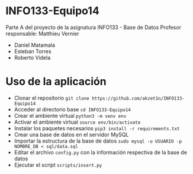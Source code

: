 # INFO133-Equipo14

Parte A del proyecto de la asignatura INFO133 - Base de Datos
Profesor responsable: Matthieu Vernier

- Daniel Matamala
- Esteban Torres
- Roberto Videla

# Uso de la aplicación

- Clonar el repositorio `git clone https://github.com/akzet1n/INFO133-Equipo14`
- Acceder al directorio base `cd INFO133-Equipo14`
- Crear el ambiente virtual `python3 -m venv env`
- Activar el ambiente virtual `source env/bin/activate`
- Instalar los paquetes necesarios `pip3 install -r requirements.txt`
- Crear una base de datos en el servidor MySQL
- Importar la estructura de la base de datos `sudo mysql -u USUARIO -p NOMBRE_DB < sql/data.sql`
- Editar el archivo `config.py` con la información respectiva de la base de datos
- Ejecutar el script `scripts/insert.py`